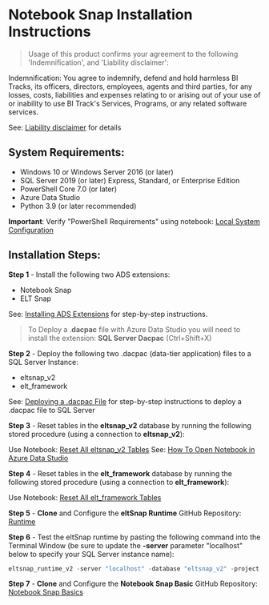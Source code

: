 # Notebook Snap Installation Instructions

> Usage of this product confirms your agreement to the following 'Indemnification', and 'Liability disclaimer':

Indemnification: You agree to indemnify, defend and hold harmless BI Tracks, its officers, directors, employees, agents and third parties, for any losses, costs, liabilities and expenses relating to or arising out of your use of or inability to use BI Track's Services, Programs, or any related software services.

See: [Liability disclaimer](liability_disclaimer.md) for details

## System Requirements:
- Windows 10 or Windows Server 2016 (or later)
- SQL Server 2019 (or later) Express, Standard, or Enterprise Edition
- PowerShell Core 7.0 (or later)
- Azure Data Studio
- Python 3.9 (or later recommended)

**Important**: Verify "PowerShell Requirements" using notebook: [Local System Configuration](system_configuration.ipynb)

## Installation Steps:

**Step 1** - Install the following two ADS extensions:
- Notebook Snap
- ELT Snap

See: [Installing ADS Extensions](install_extensions.md) for step-by-step instructions.

> To Deploy a .**dacpac** file with Azure Data Studio you will need to install the extension: **SQL Server Dacpac** (Ctrl+Shift+X) 

**Step 2** - Deploy the following two .dacpac (data-tier application) files to a SQL Server Instance:
- eltsnap_v2
- elt_framework

See: [Deploying a .dacpac File](dacpac_deploy.md) for step-by-step instructions to deploy a .dacpac file to SQL Server

**Step 3** - Reset tables in the **eltsnap_v2** database by running the following stored procedure (using a connection to **eltsnap_v2**):

Use Notebook: [Reset All eltsnap_v2 Tables](reset_all_eltsnap_v2_tables.ipynb)
See: [How To Open Notebook in Azure Data Studio](open_notebook.md)

**Step 4** - Reset tables in the **elt_framework** database by running the following stored procedure (using a connection to **elt_framework**):

Use Notebook: [Reset All elt_framework Tables](reset_all_elt_framework_tables.ipynb)

**Step 5** - **Clone** and Configure the **eltSnap Runtime** GitHub Repository: [Runtime](https://github.com/Jim-BITracks/eltsnap_runtime)

**Step 6** - Test the eltSnap runtime by pasting the following command into the Terminal Window (be sure to update the **-server** parameter "localhost" below to specify your SQL Server instance name):

``` powershell
eltsnap_runtime_v2 -server "localhost" -database "eltsnap_v2" -project "Database Log Clean-up"
```

**Step 7** - **Clone** and Configure the **Notebook Snap Basic** GitHub Repository: [Notebook Snap Basics](https://github.com/Jim-BITracks/notebook_snap_basics)